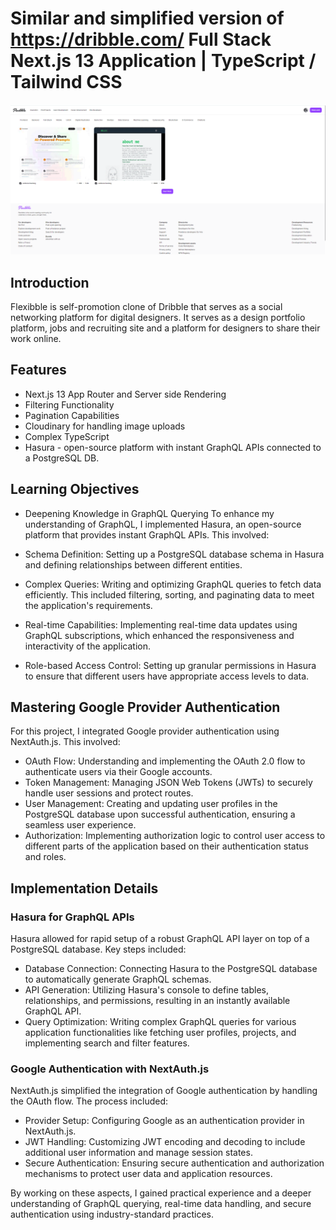 # Similar and simplified version of <https://dribble.com/> Full Stack Next.js 13 Application | TypeScript / Tailwind CSS

![Screenshot](Screenshot.png)

## Introduction

Flexibble is self-promotion clone of Dribble that serves as a social networking platform for digital designers. It serves as a design portfolio platform, jobs and recruiting site and a platform for designers to share their work online.

## Features

- Next.js 13 App Router and Server side Rendering
- Filtering Functionality
- Pagination Capabilities
- Cloudinary for handling image uploads
- Complex TypeScript
- Hasura - open-source platform with instant GraphQL APIs connected to a PostgreSQL DB.

## Learning Objectives

- Deepening Knowledge in GraphQL Querying
    To enhance my understanding of GraphQL, I implemented Hasura, an open-source platform that provides instant GraphQL APIs. This involved:

- Schema Definition: Setting up a PostgreSQL database schema in Hasura and defining relationships between different entities.
- Complex Queries: Writing and optimizing GraphQL queries to fetch data efficiently. This included filtering, sorting, and paginating data to meet the application's requirements.
- Real-time Capabilities: Implementing real-time data updates using GraphQL subscriptions, which enhanced the responsiveness and interactivity of the application.
- Role-based Access Control: Setting up granular permissions in Hasura to ensure that different users have appropriate access levels to data.

## Mastering Google Provider Authentication

For this project, I integrated Google provider authentication using NextAuth.js. This involved:

- OAuth Flow: Understanding and implementing the OAuth 2.0 flow to authenticate users via their Google accounts.
- Token Management: Managing JSON Web Tokens (JWTs) to securely handle user sessions and protect routes.
- User Management: Creating and updating user profiles in the PostgreSQL database upon successful authentication, ensuring a seamless user experience.
- Authorization: Implementing authorization logic to control user access to different parts of the application based on their authentication status and roles.

## Implementation Details

### Hasura for GraphQL APIs

Hasura allowed for rapid setup of a robust GraphQL API layer on top of a PostgreSQL database. Key steps included:

- Database Connection: Connecting Hasura to the PostgreSQL database to automatically generate GraphQL schemas.
- API Generation: Utilizing Hasura's console to define tables, relationships, and permissions, resulting in an instantly available GraphQL API.
- Query Optimization: Writing complex GraphQL queries for various application functionalities like fetching user profiles, projects, and implementing search and filter features.

### Google Authentication with NextAuth.js

NextAuth.js simplified the integration of Google authentication by handling the OAuth flow. The process included:

- Provider Setup: Configuring Google as an authentication provider in NextAuth.js.
- JWT Handling: Customizing JWT encoding and decoding to include additional user information and manage session states.
- Secure Authentication: Ensuring secure authentication and authorization mechanisms to protect user data and application resources.

By working on these aspects, I gained practical experience and a deeper understanding of GraphQL querying, real-time data handling, and secure authentication using industry-standard practices.
